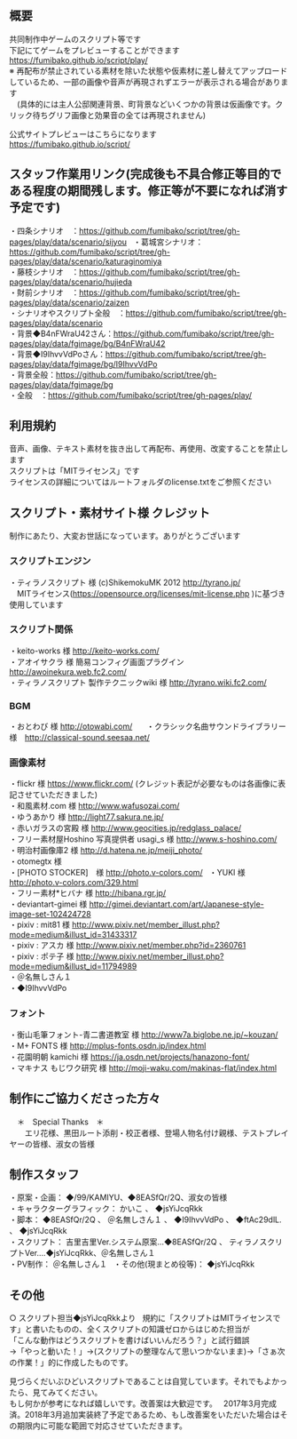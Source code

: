## 概要
共同制作中ゲームのスクリプト等です  
下記にてゲームをプレビューすることができます  
https://fumibako.github.io/script/play/  
※ 再配布が禁止されている素材を除いた状態や仮素材に差し替えてアップロードしているため、一部の画像や音声が再現されずエラーが表示される場合があります    
　(具体的には主人公邸関連背景、町背景などいくつかの背景は仮画像です。クリック待ちグリフ画像と効果音の全ては再現されません)   
 
公式サイトプレビューはこちらになります  
https://fumibako.github.io/script/  

## スタッフ作業用リンク(完成後も不具合修正等目的である程度の期間残します。修正等が不要になれば消す予定です)    
・四条シナリオ　：https://github.com/fumibako/script/tree/gh-pages/play/data/scenario/sijyou  
・葛城宮シナリオ：https://github.com/fumibako/script/tree/gh-pages/play/data/scenario/katuraginomiya  
・藤枝シナリオ　：https://github.com/fumibako/script/tree/gh-pages/play/data/scenario/hujieda    
・財前シナリオ　：https://github.com/fumibako/script/tree/gh-pages/play/data/scenario/zaizen    
・シナリオやスクリプト全般　：https://github.com/fumibako/script/tree/gh-pages/play/data/scenario    
・背景◆B4nFWraU42さん：https://github.com/fumibako/script/tree/gh-pages/play/data/fgimage/bg/B4nFWraU42    
・背景◆I9IhvvVdPoさん：https://github.com/fumibako/script/tree/gh-pages/play/data/fgimage/bg/I9IhvvVdPo    
・背景全般：https://github.com/fumibako/script/tree/gh-pages/play/data/fgimage/bg    
・全般　：https://github.com/fumibako/script/tree/gh-pages/play/    
  
## 利用規約
音声、画像、テキスト素材を抜き出して再配布、再使用、改変することを禁止します  
スクリプトは「MITライセンス」です  
ライセンスの詳細についてはルートフォルダのlicense.txtをご参照ください  

## スクリプト・素材サイト様 クレジット
制作にあたり、大変お世話になっています。ありがとうございます  

### スクリプトエンジン
・ティラノスクリプト 様 (c)ShikemokuMK 2012 http://tyrano.jp/  
　MITライセンス(https://opensource.org/licenses/mit-license.php )に基づき使用しています
 
### スクリプト関係
・keito-works 様 http://keito-works.com/  
・アオイサクラ 様 簡易コンフィグ画面プラグイン http://awoinekura.web.fc2.com/  
・ティラノスクリプト 製作テクニックwiki 様 http://tyrano.wiki.fc2.com/  

### BGM  
・おとわび 様 http://otowabi.com/  　
・クラシック名曲サウンドライブラリー様　http://classical-sound.seesaa.net/  

### 画像素材  
・flickr 様 https://www.flickr.com/ (クレジット表記が必要なものは各画像に表記させていただきました)  
・和風素材.com 様 http://www.wafusozai.com/  
・ゆうあかり 様 http://light77.sakura.ne.jp/  
・赤いガラスの宮殿 様 http://www.geocities.jp/redglass_palace/  
・フリー素材屋Hoshino 写真提供者 usagi_s 様 http://www.s-hoshino.com/  
・明治村画像庫2 様 http://d.hatena.ne.jp/meiji_photo/  
・otomegtx 様  
・[PHOTO STOCKER]　様 http://photo.v-colors.com/  
・YUKI 様 http://photo.v-colors.com/329.html  
・フリー素材*ヒバナ 様 http://hibana.rgr.jp/  
・deviantart-gimei 様 http://gimei.deviantart.com/art/Japanese-style-image-set-102424728  
・pixiv : mit81 様 http://www.pixiv.net/member_illust.php?mode=medium&illust_id=31433317  
・pixiv : アスカ 様 http://www.pixiv.net/member.php?id=2360761  
・pixiv : ポテ子 様 http://www.pixiv.net/member_illust.php?mode=medium&illust_id=11794989  
・＠名無しさん１  
・◆I9IhvvVdPo   

### フォント  
・衡山毛筆フォント-青二書道教室 様 http://www7a.biglobe.ne.jp/~kouzan/  
・M+ FONTS 様 http://mplus-fonts.osdn.jp/index.html  
・花園明朝 kamichi 様 https://ja.osdn.net/projects/hanazono-font/  
・マキナス もじワク研究 様 http://moji-waku.com/makinas-flat/index.html  

## 制作にご協力くださった方々  
　＊　Special Thanks　＊  
　　エリ花様、黒田ルート添削・校正者様、登場人物名付け親様、テストプレイヤーの皆様、淑女の皆様  

## 制作スタッフ  
・原案・企画：	◆/99/KAMIYU、◆8EASfQr/2Q、淑女の皆様  
・キャラクターグラフィック：	かいこ 、 ◆jsYiJcqRkk  
・脚本：	◆8EASfQr/2Q 、 ＠名無しさん１ 、 ◆I9IhvvVdPo 、 ◆ftAc29dlL. 、 ◆jsYiJcqRkk  
・スクリプト：	吉里吉里Ver.システム原案…◆8EASfQr/2Q 、 ティラノスクリプトVer.…◆jsYiJcqRkk、＠名無しさん１  
・PV制作：	＠名無しさん１  
・その他(現まとめ役等)：	◆jsYiJcqRkk  

  
  
## その他　
○ スクリプト担当◆jsYiJcqRkkより  
規約に「スクリプトはMITライセンスです」と書いたものの、全くスクリプトの知識ゼロからはじめた担当が  
「こんな動作はどうスクリプトを書けばいいんだろう？」と試行錯誤  
→「やっと動いた！」→(スクリプトの整理なんて思いつかないまま)→「さぁ次の作業！」的に作成したものです。  

見づらくだいぶひどいスクリプトであることは自覚しています。それでもよかったら、見てみてください。  
もし何かが参考になれば嬉しいです。改善案は大歓迎です。  
2017年3月完成済。2018年3月追加実装終了予定であるため、もし改善案をいただいた場合はその期限内に可能な範囲で対応させていただきます。
